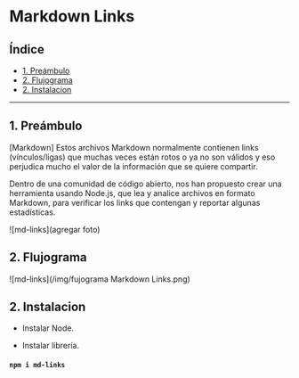# Markdown Links

## Índice

* [1. Preámbulo](#1-preámbulo)
* [2. Flujograma](#2-Flujograma)
* [2. Instalacion](#2-Instalacion)


***

## 1. Preámbulo

[Markdown]
Estos archivos Markdown normalmente contienen links (vínculos/ligas) que muchas veces están rotos o ya no son válidos y eso perjudica mucho el valor de la información que se quiere compartir.

Dentro de una comunidad de código abierto, nos han propuesto crear una herramienta usando Node.js, que lea y analice archivos en formato Markdown, para verificar los links que contengan y reportar algunas estadísticas.

![md-links](agregar foto)

## 2. Flujograma

![md-links](/img/fujograma Markdown Links.png)

## 2. Instalacion

* Instalar Node.

* Instalar librería.
#### `npm i md-links `
